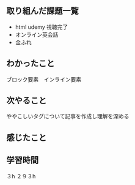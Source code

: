 ## 取り組んだ課題一覧
- html udemy 視聴完了
- オンライン英会話
- 金ふれ　

## わかったこと
ブロック要素　インライン要素


## 次やること
ややこしいタグについて記事を作成し理解を深める

## 感じたこと

## 学習時間
３h
２９３h